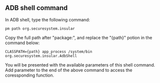 ADB shell command
-------------------

In ADB shell, type the following command:

`pm path org.securesystem.insular`

Copy the full path after "package:", and replace the "{path}" potion in the command below:

`CLASSPATH={path} app_process /system/bin org.securesystem.insular.AdbShell`

You will be presented with the available parameters of this shell command.
Add parameter to the end of the above command to access the coressponding function.
